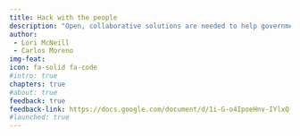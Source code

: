 ```yaml
---
title: Hack with the people
description: "Open, collaborative solutions are needed to help government address civic demands and general citizen-government disconnect. By engaging skilled volunteers, embracing experimentation, and leveraging local technologists—or civic hackers—government can empower the community and scale better digital services."
author:
 - Lori McNeill
 - Carlos Moreno
img-feat: 
icon: fa-solid fa-code
#intro: true
chapters: true
#about: true
feedback: true
feedback-link: https://docs.google.com/document/d/1i-G-o4IpoeHnv-IYlxQ-t_sNfDXMMGQFXi4Q0f-12Vc/edit?usp=sharing
#launched: true
---
```


